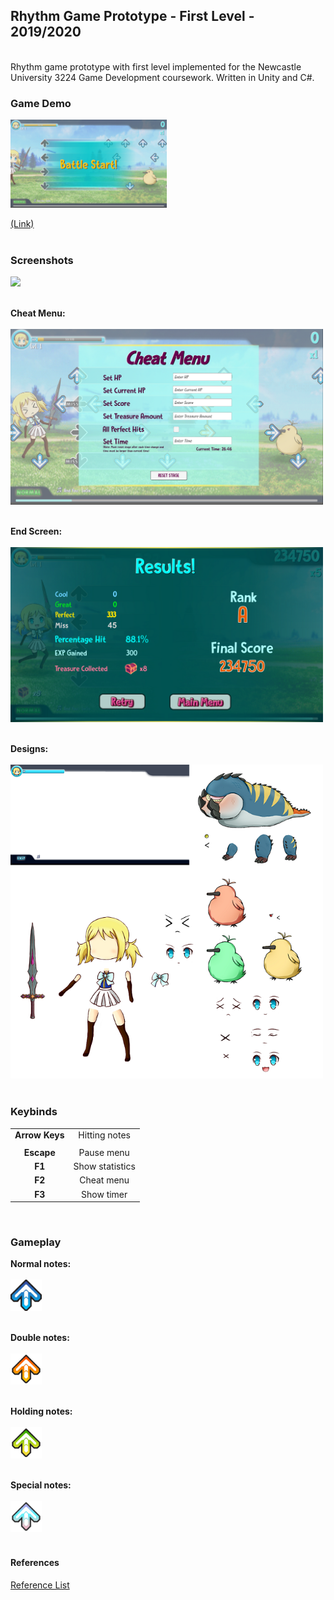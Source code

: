 ## Rhythm Game Prototype - First Level - 2019/2020 
<br />
Rhythm game prototype with first level implemented for the Newcastle University 3224 Game Development coursework. Written in Unity and C#. <br />

### Game Demo
<a href = "https://akeilee.github.io/Rhythm-Prototype-Level/"><img src="https://github.com/Akeilee/Rhythm-Prototype-Level/blob/master/Screenshots/start.PNG" alt = "Game Link" width = "250"></a>

[(Link)](https://akeilee.github.io/Rhythm-Prototype-Level/)<br /><br />


### Screenshots
<a name = "screenshot"><img src="https://github.com/Akeilee/Rhythm-Prototype-Level/blob/master/Screenshots/gameplayGif.gif" width = "500"></a> <br /><br />

**Cheat Menu:**<br /><br />
<a name = "cheat"><img src="https://github.com/Akeilee/Rhythm-Prototype-Level/blob/master/Screenshots/CheatMenu.PNG" width = "500"></a> <br /><br />

**End Screen:**<br /><br />
<a name = "endScreen"><img src="https://github.com/Akeilee/Rhythm-Prototype-Level/blob/master/Screenshots/EndScreen.PNG" width = "500"></a> <br /><br />

**Designs:**<br /><br />
<a name = "design"><img src="https://github.com/Akeilee/Rhythm-Prototype-Level/blob/master/Screenshots/assets.png" width = "500"></a> <br /><br />

### Keybinds
| | |
| :---: | :---: |
|**Arrow Keys**| Hitting notes |
| | |
|**Escape**| Pause menu |
|**F1**| Show statistics |
|**F2**| Cheat menu |
|**F3**| Show timer |
<br />


### Gameplay
**Normal notes:**<br /><br />
<a name = "normal"><img src="https://github.com/Akeilee/Rhythm-Prototype-Level/blob/master/Screenshots/normal.png" width = "50"></a> <br /><br />

**Double notes:**<br /><br />
<a name = "double"><img src="https://github.com/Akeilee/Rhythm-Prototype-Level/blob/master/Screenshots/double.png" width = "50"></a> <br /><br />

**Holding notes:**<br /><br />
<a name = "hold"><img src="https://github.com/Akeilee/Rhythm-Prototype-Level/blob/master/Screenshots/greenHold.png" width = "50"></a> <br /><br />

**Special notes:**<br /><br />
<a name = "special"><img src="https://github.com/Akeilee/Rhythm-Prototype-Level/blob/master/Screenshots/special.png" width = "50"></a> <br /><br />


#### References
[Reference List](https://github.com/Akeilee/Rhythm-Prototype-Level/blob/master/Screenshots/Reference-List.txt)

